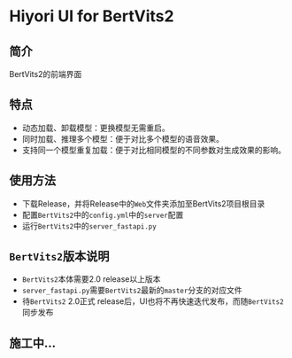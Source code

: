 # Hiyori UI for BertVits2

## 简介
BertVits2的前端界面


## 特点
+ 动态加载、卸载模型：更换模型无需重启。
+ 同时加载、推理多个模型：便于对比多个模型的语音效果。
+ 支持同一个模型重复加载：便于对比相同模型的不同参数对生成效果的影响。

## 使用方法
+ 下载Release，并将Release中的`Web`文件夹添加至BertVits2项目根目录
+ 配置`BertVits2`中的`config.yml`中的`server`配置
+ 运行`BertVits2`中的`server_fastapi.py`


## `BertVits2`版本说明
+ `BertVits2`本体需要2.0 release以上版本
+ `server_fastapi.py`需要`BertVits2`最新的`master`分支的对应文件
+ 待`BertVits2` 2.0正式 release后，UI也将不再快速迭代发布，而随`BertVits2`同步发布

## 施工中...